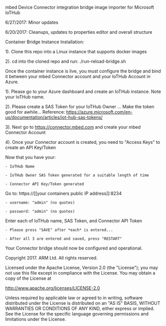 mbed Device Connector integration bridge image importer for Microsoft IoTHub 

6/27/2017: Minor updates 

6/20/2017: Cleanups, updates to properties editor and overall structure

Container Bridge Instance Installation:

1). Clone this repo into a Linux instance that supports docker images

2). cd into the cloned repo and run: ./run-reload-bridge.sh

Once the container instance is live, you must configure the bridge and bind it between your mbed Connector account and your IoTHub Account in Azure. 

1). Please go to your Azure dashboard and create an IoTHub instance. Note your IoTHub name.

2). Please create a SAS Token for your IoTHub Owner ... Make the token good for awhile... 
    Reference: https://azure.microsoft.com/en-us/documentation/articles/iot-hub-sas-tokens/

3). Next go to https://connector.mbed.com and create your mbed Connector Account

4). Once your Connector account is created, you need to "Access Keys" to create an API Key/Token

Now that you have your:

    - IoTHub Name

    - IoTHub Owner SAS Token generated for a suitable length of time

    - Connector API Key/Token generated

Go to:  https://[[your containers public IP address]]:8234

    - username: "admin" (no quotes)

    - password: "admin" (no quotes)

Enter each of IoTHub name, SAS Token, and Connector API Token

    - Please press "SAVE" after *each* is entered... 

    - After all 3 are entered and saved, press "RESTART"

Your Connector bridge should now be configured and operational. 

Copyright 2017. ARM Ltd. All rights reserved.

Licensed under the Apache License, Version 2.0 (the "License");
you may not use this file except in compliance with the License.
You may obtain a copy of the License at

   http://www.apache.org/licenses/LICENSE-2.0

Unless required by applicable law or agreed to in writing, software
distributed under the License is distributed on an "AS IS" BASIS,
WITHOUT WARRANTIES OR CONDITIONS OF ANY KIND, either express or implied.
See the License for the specific language governing permissions and
limitations under the License. 

